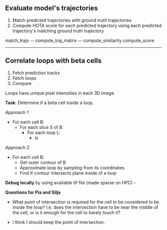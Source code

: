 ## Evaluate model's trajectories

1. Match predicted trajectories with ground truth trajectories
2. Compute HOTA score for each predicted trajectory using each predicted trajectory's matching ground truth trajectory


match_trajs -- compute_traj_matrix -- compute_similarity
compute_score

---
## Correlate loops with beta cells

1. Fetch prediction tracks
2. Fetch loops
3. Compare

Loops have unique pixel intensities in each 3D image.

**Task**: Determine if a beta cell inside a loop.

*Approach 1*
- For each cell B:
  - For each slice S of B:
    - For each loop L:
        - Is 

*Approach 2*
- For each cell B:
  - Get outer contour of B
  - Approximate loop by sampling from its coordinates
  - Find if contour intersects plane inside of a loop

**Debug locally** by using available tif file (made sparse on HPC)
    - 

**Questions for Pia and Silja**
- What point of intersection is required for the cell to be considered to be inside the loop? I.e. does the intersection have to be near the middle of the cell, or is it enough for the cell to barely touch it?

- I think I should keep the point of intersection.